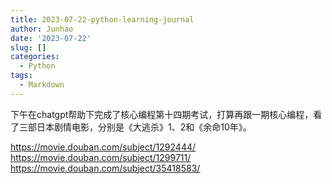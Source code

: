 ```yaml
---
title: 2023-07-22-python-learning-journal
author: Junhao
date: '2023-07-22'
slug: []
categories:
  - Python
tags:
  - Markdown
---
```

  下午在chatgpt帮助下完成了核心编程第十四期考试，打算再跟一期核心编程，看了三部日本剧情电影，分别是《大逃杀》1、2和《余命10年》。
  
https://movie.douban.com/subject/1292444/
https://movie.douban.com/subject/1299711/
https://movie.douban.com/subject/35418583/